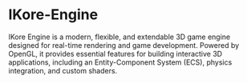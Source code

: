 # IKore-Engine
IKore Engine is a modern, flexible, and extendable 3D game engine designed for real-time rendering and game development. Powered by OpenGL, it provides essential features for building interactive 3D applications, including an Entity-Component System (ECS), physics integration, and custom shaders.
